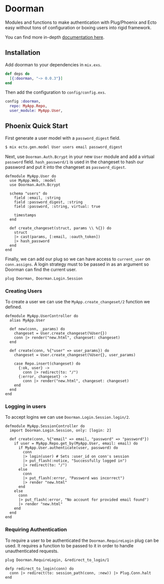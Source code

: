 # Doorman

Modules and functions to make authentication with Plug/Phoenix and Ecto easy
without tons of configuration or boxing users into rigid framework.

You can find more in-depth [documentation here](https://hexdocs.pm/doorman).

## Installation

Add doorman to your dependencies in `mix.exs`.

```elixir
def deps do
  [{:doorman, "~> 0.0.3"}]
end
```

Then add the configuration to `config/config.exs`.

```elixir
config :doorman,
  repo: MyApp.Repo,
  user_module: MyApp.User,
```

## Phoenix Quick Start

First generate a user model with a `password_digest` field.

```sh
$ mix ecto.gen.model User users email password_digest
```

Next, use `Doorman.Auth.Bcrypt` in your new `User` module and add a virtual
`password` field. `hash_password/1` is used in the changeset to hash our
password and put it into the changeset as `password_digest`.


```
defmodule MyApp.User do
  use MyApp.Web, :model
  use Doorman.Auth.Bcrypt

  schema "users" do
    field :email, :string
    field :password_digest, :string
    field :password, :string, virtual: true

    timestamps
  end

  def create_changeset(struct, params \\ %{}) do
    struct
    |> cast(params, [:email, :oauth_token])
    |> hash_password
  end
end
```

Finally, we can add our plug so we can have access to `current_user` on
`conn.assigns`. A login strategy must to be passed in as an argument so Doorman
can find the current user.

```
plug Doorman, Doorman.Login.Session
```

### Creating Users

To create a user we can use the `MyApp.create_changeset/2` function we defined.

```
defmodule MyApp.UserController do
  alias MyApp.User

  def new(conn, _params) do
    changeset = User.create_changeset(%User{})
    conn |> render("new.html", changeset: changeset)
  end

  def create(conn, %{"user" => user_params}) do
    changeset = User.create_changeset(%User{}, user_params)

    case Repo.insert(changeset) do
      {:ok, user} ->
        conn |> redirect(to: "/")
      {:error, changeset} ->
        conn |> render("new.html", changeset: changeset)
    end
  end
end
```

### Logging in users

To accept logins we can use `Doorman.Login.Session.login/2`.

```
defmodule MyApp.SessionController do
  import Doorman.Login.Session, only: [login: 2]

  def create(conn, %{"email" => email, "password" => "password"})
    if user = MyApp.Repo.get_by(MyApp.User, email: email) do
      if MyApp.User.authenticate(user, password) do
        conn
        |> login(user) # Sets :user_id on conn's session
        |> put_flash(:notice, "Successfully logged in")
        |> redirect(to: "/")
      else
        conn
        |> put_flash(:error, "Password was incorrect")
        |> render "new.html"
      end
    else
      conn
      |> put_flash(:error, "No account for provided email found")
      |> render "new.html"
    end
  end
end
```

### Requiring Authentication

To require a user to be authenticated the `Doorman.RequireLogin` plug can be
used. It requires a function to be passed to it in order to handle
unauthenticated requests.

```
plug Doorman.RequireLogin, &redirect_to_login/1

defp redirect_to_login(conn) do
  conn |> redirect(to: session_path(conn, :new)) |> Plug.Conn.halt
end
```
